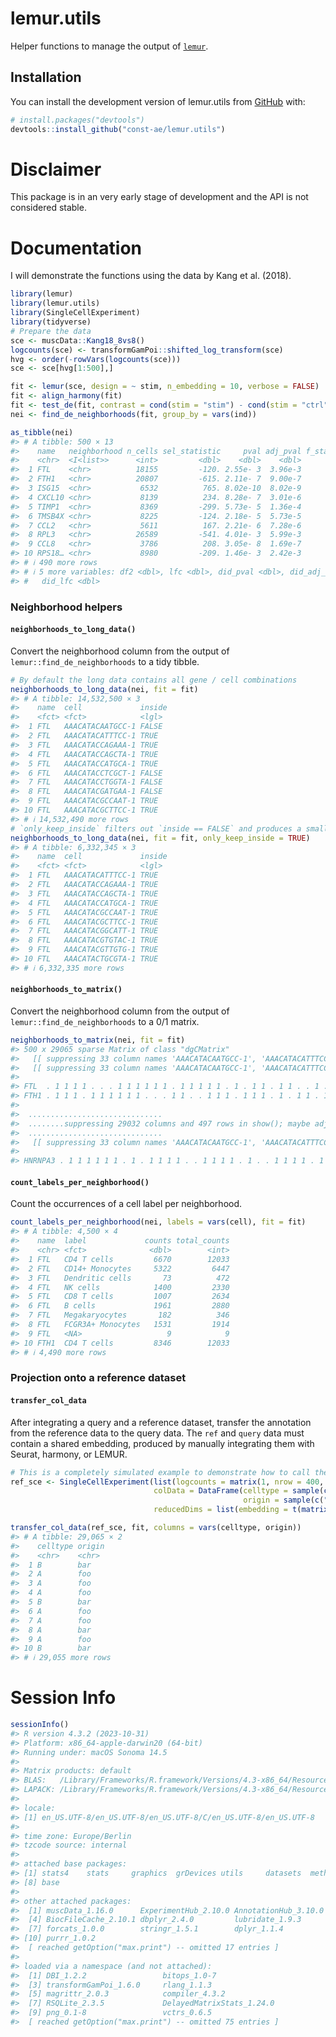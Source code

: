 
<!-- README.md is generated from README.Rmd. Please edit that file -->

# lemur.utils

<!-- badges: start -->
<!-- badges: end -->

Helper functions to manage the output of
[`lemur`](https://www.bioconductor.org/packages/lemur/).

## Installation

You can install the development version of lemur.utils from
[GitHub](https://github.com/) with:

``` r
# install.packages("devtools")
devtools::install_github("const-ae/lemur.utils")
```

# Disclaimer

This package is in an very early stage of development and the API is not
considered stable.

# Documentation

I will demonstrate the functions using the data by Kang et al. (2018).

``` r
library(lemur)
library(lemur.utils)
library(SingleCellExperiment)
library(tidyverse)
# Prepare the data
sce <- muscData::Kang18_8vs8()
logcounts(sce) <- transformGamPoi::shifted_log_transform(sce)
hvg <- order(-rowVars(logcounts(sce)))
sce <- sce[hvg[1:500],]

fit <- lemur(sce, design = ~ stim, n_embedding = 10, verbose = FALSE)
fit <- align_harmony(fit)
fit <- test_de(fit, contrast = cond(stim = "stim") - cond(stim = "ctrl"))
nei <- find_de_neighborhoods(fit, group_by = vars(ind))

as_tibble(nei)
#> # A tibble: 500 × 13
#>    name   neighborhood n_cells sel_statistic     pval adj_pval f_statistic   df1
#>    <chr>  <I<list>>      <int>         <dbl>    <dbl>    <dbl>       <dbl> <int>
#>  1 FTL    <chr>          18155         -120. 2.55e- 3  3.96e-3        12.4     1
#>  2 FTH1   <chr>          20807         -615. 2.11e- 7  9.00e-7        67.4     1
#>  3 ISG15  <chr>           6532          765. 8.02e-10  8.02e-9       142.      1
#>  4 CXCL10 <chr>           8139          234. 8.28e- 7  3.01e-6        55.3     1
#>  5 TIMP1  <chr>           8369         -299. 5.73e- 5  1.36e-4        27.8     1
#>  6 TMSB4X <chr>           8225         -124. 2.18e- 5  5.73e-5        32.9     1
#>  7 CCL2   <chr>           5611          167. 2.21e- 6  7.28e-6        47.7     1
#>  8 RPL3   <chr>          26589         -541. 4.01e- 3  5.99e-3        11.0     1
#>  9 CCL8   <chr>           3786          208. 3.05e- 8  1.69e-7        88.2     1
#> 10 RPS18… <chr>           8980         -209. 1.46e- 3  2.42e-3        14.2     1
#> # ℹ 490 more rows
#> # ℹ 5 more variables: df2 <dbl>, lfc <dbl>, did_pval <dbl>, did_adj_pval <dbl>,
#> #   did_lfc <dbl>
```

### Neighborhood helpers

#### `neighborhoods_to_long_data()`

Convert the neighborhood column from the output of
`lemur::find_de_neighborhoods` to a tidy tibble.

``` r
# By default the long data contains all gene / cell combinations
neighborhoods_to_long_data(nei, fit = fit)
#> # A tibble: 14,532,500 × 3
#>    name  cell             inside
#>    <fct> <fct>            <lgl> 
#>  1 FTL   AAACATACAATGCC-1 FALSE 
#>  2 FTL   AAACATACATTTCC-1 TRUE  
#>  3 FTL   AAACATACCAGAAA-1 TRUE  
#>  4 FTL   AAACATACCAGCTA-1 TRUE  
#>  5 FTL   AAACATACCATGCA-1 TRUE  
#>  6 FTL   AAACATACCTCGCT-1 FALSE 
#>  7 FTL   AAACATACCTGGTA-1 FALSE 
#>  8 FTL   AAACATACGATGAA-1 FALSE 
#>  9 FTL   AAACATACGCCAAT-1 TRUE  
#> 10 FTL   AAACATACGCTTCC-1 TRUE  
#> # ℹ 14,532,490 more rows
# `only_keep_inside` filters out `inside == FALSE` and produces a smaller tibble
neighborhoods_to_long_data(nei, fit = fit, only_keep_inside = TRUE)
#> # A tibble: 6,332,345 × 3
#>    name  cell             inside
#>    <fct> <fct>            <lgl> 
#>  1 FTL   AAACATACATTTCC-1 TRUE  
#>  2 FTL   AAACATACCAGAAA-1 TRUE  
#>  3 FTL   AAACATACCAGCTA-1 TRUE  
#>  4 FTL   AAACATACCATGCA-1 TRUE  
#>  5 FTL   AAACATACGCCAAT-1 TRUE  
#>  6 FTL   AAACATACGCTTCC-1 TRUE  
#>  7 FTL   AAACATACGGCATT-1 TRUE  
#>  8 FTL   AAACATACGTGTAC-1 TRUE  
#>  9 FTL   AAACATACGTTGTG-1 TRUE  
#> 10 FTL   AAACATACTGCGTA-1 TRUE  
#> # ℹ 6,332,335 more rows
```

#### `neighborhoods_to_matrix()`

Convert the neighborhood column from the output of
`lemur::find_de_neighborhoods` to a 0/1 matrix.

``` r
neighborhoods_to_matrix(nei, fit = fit)
#> 500 x 29065 sparse Matrix of class "dgCMatrix"
#>   [[ suppressing 33 column names 'AAACATACAATGCC-1', 'AAACATACATTTCC-1', 'AAACATACCAGAAA-1' ... ]]
#>   [[ suppressing 33 column names 'AAACATACAATGCC-1', 'AAACATACATTTCC-1', 'AAACATACCAGAAA-1' ... ]]
#>                                                                              
#> FTL  . 1 1 1 1 . . . 1 1 1 1 1 1 . 1 1 1 1 1 . 1 . 1 1 . 1 1 . . 1 . 1 ......
#> FTH1 . 1 1 1 . 1 1 1 1 1 1 . . . 1 1 . . 1 1 1 . 1 1 1 . 1 . 1 1 . 1 1 ......
#> 
#>  ..............................
#>  ........suppressing 29032 columns and 497 rows in show(); maybe adjust options(max.print=, width=)
#>  ..............................
#>   [[ suppressing 33 column names 'AAACATACAATGCC-1', 'AAACATACATTTCC-1', 'AAACATACCAGAAA-1' ... ]]
#>                                                                                 
#> HNRNPA3 . 1 1 1 1 1 1 . 1 . 1 1 1 1 . . 1 1 1 1 . 1 . . 1 1 1 1 . 1 1 . 1 ......
```

#### `count_labels_per_neighborhood()`

Count the occurrences of a cell label per neighborhood.

``` r
count_labels_per_neighborhood(nei, labels = vars(cell), fit = fit)
#> # A tibble: 4,500 × 4
#>    name  label             counts total_counts
#>    <chr> <fct>              <dbl>        <int>
#>  1 FTL   CD4 T cells         6670        12033
#>  2 FTL   CD14+ Monocytes     5322         6447
#>  3 FTL   Dendritic cells       73          472
#>  4 FTL   NK cells            1400         2330
#>  5 FTL   CD8 T cells         1007         2634
#>  6 FTL   B cells             1961         2880
#>  7 FTL   Megakaryocytes       182          346
#>  8 FTL   FCGR3A+ Monocytes   1531         1914
#>  9 FTL   <NA>                   9            9
#> 10 FTH1  CD4 T cells         8346        12033
#> # ℹ 4,490 more rows
```

### Projection onto a reference dataset

#### `transfer_col_data`

After integrating a query and a reference dataset, transfer the
annotation from the reference data to the query data. The `ref` and
`query` data must contain a shared embedding, produced by manually
integrating them with Seurat, harmony, or LEMUR.

``` r
# This is a completely simulated example to demonstrate how to call the `transfer_col_data` function
ref_sce <- SingleCellExperiment(list(logcounts = matrix(1, nrow = 400, ncol = 300)),
                                colData = DataFrame(celltype = sample(c("A", "B", "C"), size = 300, replace = TRUE),
                                                    origin = sample(c("foo", "bar"), size = 300, replace = TRUE)),
                                reducedDims = list(embedding = t(matrix(rnorm(10 * 300), nrow = 10, ncol = 300))))

transfer_col_data(ref_sce, fit, columns = vars(celltype, origin))
#> # A tibble: 29,065 × 2
#>    celltype origin
#>    <chr>    <chr> 
#>  1 B        bar   
#>  2 A        foo   
#>  3 A        foo   
#>  4 A        foo   
#>  5 B        bar   
#>  6 A        foo   
#>  7 A        foo   
#>  8 A        bar   
#>  9 A        foo   
#> 10 B        bar   
#> # ℹ 29,055 more rows
```

# Session Info

``` r
sessionInfo()
#> R version 4.3.2 (2023-10-31)
#> Platform: x86_64-apple-darwin20 (64-bit)
#> Running under: macOS Sonoma 14.5
#> 
#> Matrix products: default
#> BLAS:   /Library/Frameworks/R.framework/Versions/4.3-x86_64/Resources/lib/libRblas.0.dylib 
#> LAPACK: /Library/Frameworks/R.framework/Versions/4.3-x86_64/Resources/lib/libRlapack.dylib;  LAPACK version 3.11.0
#> 
#> locale:
#> [1] en_US.UTF-8/en_US.UTF-8/en_US.UTF-8/C/en_US.UTF-8/en_US.UTF-8
#> 
#> time zone: Europe/Berlin
#> tzcode source: internal
#> 
#> attached base packages:
#> [1] stats4    stats     graphics  grDevices utils     datasets  methods  
#> [8] base     
#> 
#> other attached packages:
#>  [1] muscData_1.16.0      ExperimentHub_2.10.0 AnnotationHub_3.10.0
#>  [4] BiocFileCache_2.10.1 dbplyr_2.4.0         lubridate_1.9.3     
#>  [7] forcats_1.0.0        stringr_1.5.1        dplyr_1.1.4         
#> [10] purrr_1.0.2         
#>  [ reached getOption("max.print") -- omitted 17 entries ]
#> 
#> loaded via a namespace (and not attached):
#>  [1] DBI_1.2.2                 bitops_1.0-7             
#>  [3] transformGamPoi_1.6.0     rlang_1.1.3              
#>  [5] magrittr_2.0.3            compiler_4.3.2           
#>  [7] RSQLite_2.3.5             DelayedMatrixStats_1.24.0
#>  [9] png_0.1-8                 vctrs_0.6.5              
#>  [ reached getOption("max.print") -- omitted 75 entries ]
```
